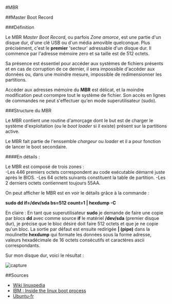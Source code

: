 #MBR

##Master Boot Record

###Définition

Le MBR *Master Boot Record*, ou parfois *Zone amorce*, est une partie d'un disque dur, d'une clé USB ou d'un média amovible quelconque. 
Plus précisément, c'est le **premier** 'secteur' adressable d'un disque dur. Il commence par l'adresse mémoire zero et sa taille est de 512 octets.

Sa présence est éssentiel pour accéder aux systèmes de fichiers présents et en cas de corruption de ce dernier, il sera impossible d'accéder aux données ou, dans une moindre mesure, impossible de redimensionner les partitions. 

Accéder aux adresses mémoire du **MBR** est délicat, et la moindre modification peut corrompre tout le système de fichier. Son accès en lignes de commandes ne peut s'effectuer qu'en mode superutilisateur (sudo).

###Structure du MBR

Le MBR contient une routine d'amorçage dont le but est de charger le système d'exploitation (ou le *boot loader* si il existe) présent sur la partitions active. 

Le MBR fait partie de l'enssemble *chargeur* ou *loader* et il a pour fonction de lancer le boot secondaire. 

####En détails : 

Le MBR est composé de trois zones :   
-Les 446 premiers octets correspondent au code exécutable démarré juste après le BIOS.
-Les 64 octets suivants constituent la table de partition.
-Les 2 derniers octets contiennent toujours 55AA.

On peut afficher le MBR est en voir le détails grâce à la commande :

__sudo dd if=/dev/sda bs=512 count=1 | hexdump -C__

En claire : 
  En tant que superutilisateur __sudo__ je demande de faire une copie par blocs __dd__ avec comme source __if__ le matériel __/dev/sda__ (premier disque dur), je précise que le bloc désiré doit faire 512 octets et que je ne copie qu'un bloc.
  La sortie par défaut est ensuite redirigée __| (pipe)__ dans la moulinette __hexdump__ qui formate les données sous la forme adresse, valeurs hexadécimale de 16 octets consécutifs et caractères ascii correspondants. 

Sur mon disque dur, voici le résultat : 


![capture](https://drive.google.com/open?id=0ByYeiSkwi0AzY0pubkxMajJIOFk)




##Sources

- [Wiki linuxpedia](http://www.linuxpedia.fr/doku.php/util/boot)
- [IBM : Inside the linux boot process](http://www.ibm.com/developerworks/linux/library/l-linuxboot/)
- [Ubuntu-fr](https://doc.ubuntu-fr.org/mbr)

